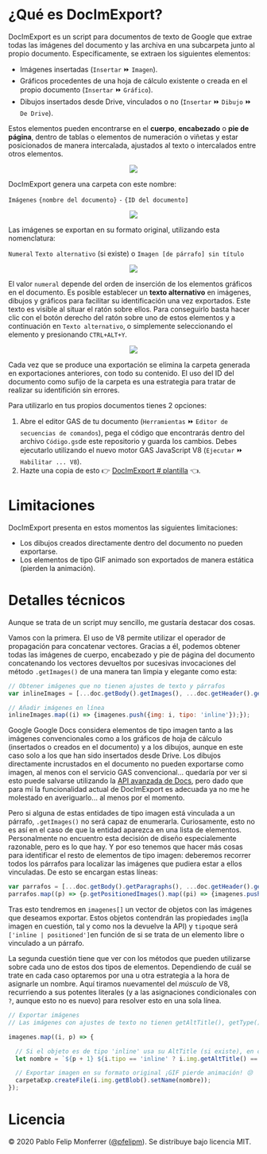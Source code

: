 # ¿Qué es DocImExport?
DocImExport es un script para documentos de texto de Google que extrae todas las imágenes del documento y las archiva en una subcarpeta junto al propio documento. Específicamente, se extraen los siguientes elementos:
- Imágenes insertadas (`Insertar` ⏩ `Imagen`).
- Gráficos procedentes de una hoja de cálculo existente o creada en el propio documento (`Insertar` ⏩ `Gráfico`).
- Dibujos insertados desde Drive, vinculados o no (`Insertar` ⏩ `Dibujo` ⏩ `De Drive`).

Estos elementos pueden encontrarse en el **cuerpo**, **encabezado** o **pie de página**, dentro de tablas o elementos de numeración o viñetas y estar posicionados de manera intercalada, ajustados al texto o intercalados entre otros elementos.

<p align="center"><img src="https://user-images.githubusercontent.com/12829262/75083257-24036600-5518-11ea-989e-9e77ab75fcb4.gif"</p>

DocImExport genera una carpeta con este nombre:

`Imágenes` `{nombre del documento}` `-` `{ID del documento]`

<p align="center"><img src="https://user-images.githubusercontent.com/12829262/75082309-3c24b680-5513-11ea-8f73-396b39d315c6.png"></p>

Las imágenes se exportan en su formato original, utilizando esta nomenclatura:

`Numeral` `Texto alternativo` (si existe) o `Imagen [de párrafo] sin título` 

<p align="center"><img src="https://user-images.githubusercontent.com/12829262/75082667-008aec00-5515-11ea-974a-775430328fdb.png"</p>

El valor `numeral` depende del orden de inserción de los elementos gráficos en el documento. Es posible establecer un **texto alternativo** en imágenes, dibujos y gráficos para facilitar su identificación una vez exportados. Este texto es visible al situar el ratón sobre ellos. Para conseguirlo basta hacer clic con el botón derecho del ratón sobre uno de estos elementos y a continuación en `Texto alternativo`,  o simplemente seleccionando el elemento y presionando `CTRL+ALT+Y`.

<p align="center"><img src="https://user-images.githubusercontent.com/12829262/75082576-92462980-5514-11ea-99a6-5341b03d92ac.gif"></p>

Cada vez que se produce una exportación se elimina la carpeta generada en exportaciones anteriores, con todo su contenido. El uso del ID del documento como sufijo de la carpeta es una estrategia para tratar de realizar su identifición sin errores.

Para utilizarlo en tus propios documentos tienes 2 opciones:

1. Abre el editor GAS de tu documento (`Herramientas` ⏩ `Editor de secuencias de comandos`), pega el código que encontrarás dentro del archivo `Código.gs`de este repositorio y guarda los cambios. Debes ejecutarlo utilizando el nuevo motor GAS JavaScript V8 (`Ejecutar` ⏩ `Habilitar ... V8`).
2. Hazte una copia de esto :point_right: [DocImExport # plantilla](https://docs.google.com/document/d/1UXYbNEDxyAiqAQ8gFcUno-p53Rp2udo0_JCRsw-7_ro/template/preview) :point_left:.

# Limitaciones
DocImExport presenta en estos momentos las siguientes limitaciones:
- Los dibujos creados directamente dentro del documento no pueden exportarse.
- Los elementos de tipo GIF animado son exportados de manera estática (pierden la animación).

# Detalles técnicos

Aunque se trata de un script muy sencillo, me gustaría destacar dos cosas.

Vamos con la primera. El uso de V8 permite utilizar el operador de propagación para concatenar vectores. Gracias a él, podemos obtener todas las imágenes de cuerpo, encabezado y pie de página del documento concatenando los vectores devueltos por sucesivas invocaciones del método `.getImages()` de una manera tan limpia y elegante como esta:

```javascript
// Obtener imágenes que no tienen ajustes de texto y párrafos
var inlineImages = [...doc.getBody().getImages(), ...doc.getHeader().getImages(), ...doc.getFooter().getImages()];

// Añadir imágenes en línea
inlineImages.map((i) => {imagenes.push({img: i, tipo: 'inline'});});
```
Google Google Docs considera elementos de tipo imagen tanto a las imágenes convencionales como a los gráficos de hoja de cálculo (insertados o creados en el documento) y a los dibujos, aunque en este caso solo a los que han sido insertados desde Drive. Los dibujos directamente incrustados en el documento no pueden exportarse como imagen, al menos con el servicio GAS convencional... quedaría por ver si esto puede salvarse utilizando la [API avanzada de Docs](https://developers.google.com/docs/api), pero dado que para mí la funcionalidad actual de DocImExport es adecuada ya no me he molestado en averiguarlo... al menos por el momento.

Pero si alguna de estas entidades de tipo imagen está vinculada a un párrafo, `.getImages()` no será capaz de enumerarla. Curiosamente, esto no es así en el caso de que la entidad aparezca en una lista de elementos. Personalmente no encuentro esta decisión de diseño especialemente razonable, pero es lo que hay. Y por eso tenemos que hacer más cosas para identificar el resto de elementos de tipo imagen: deberemos recorrer todos los párrafos para localizar las imágenes que pudiera estar a ellos vinculadas. De esto se encargan estas líneas:

```javascript
var parrafos = [...doc.getBody().getParagraphs(), ...doc.getHeader().getParagraphs(), ...doc.getFooter().getParagraphs()];
parrafos.map((p) => {p.getPositionedImages().map((pi) => {imagenes.push({img: pi, tipo: 'positioned'});});});
```
Tras esto tendremos en `imagenes[]` un vector de objetos con las imágenes que deseamos exportar. Estos objetos contendrán las propiedades `img`(la imagen en cuestión, tal y como nos la devuelve la API) y `tipo`que será `['inline | positioned']`en función de si se trata de un elemento libre o vinculado a un párrafo.

La segunda cuestión tiene que ver con los métodos que pueden utilizarse sobre cada uno de estos dos tipos de elementos. Dependiendo de cuál se trate en cada caso optaremos por una u otra estrategia a la hora de asignarle un nombre. Aquí tiramos nuevamentel del *músculo* de V8, recurriendo a sus potentes literales (y a las asignaciones condicionales con `?`, aunque esto no es nuevo) para resolver esto en una sola línea.

```javascript
// Exportar imágenes
// Las imágenes con ajustes de texto no tienen getAltTitle(), getType(), getAttributes()... pero sí getId()

imagenes.map((i, p) => {

  // Si el objeto es de tipo 'inline' usa su AltTitle (si existe), en cualquier otro caso 'Imagen sin título'
  let nombre = `${p + 1} ${i.tipo == 'inline' ? i.img.getAltTitle() == null ? 'Imagen sin título' : i.img.getAltTitle() : 'Imagen de párrafo sin título'}`;

  // Exportar imagen en su formato original ¡GIF pierde animación! 😒
  carpetaExp.createFile(i.img.getBlob().setName(nombre));
});
```

# Licencia
© 2020 Pablo Felip Monferrer ([@pfelipm](https://twitter.com/pfelipm)). Se distribuye bajo licencia MIT.
